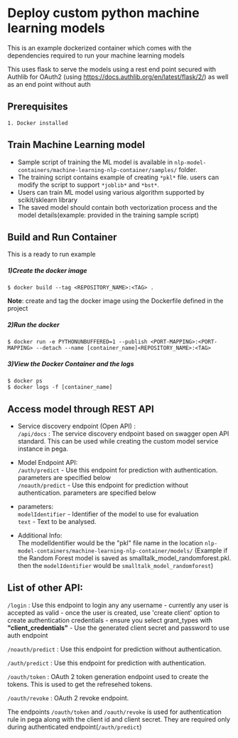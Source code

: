 # Deploy custom python machine learning models

This is an example dockerized container which comes with the dependencies required to run your machine learning models

This uses flask to serve the models using a rest end point secured with Authlib for OAuth2 (using https://docs.authlib.org/en/latest/flask/2/) as well as an end point without auth

## Prerequisites
    1. Docker installed

## Train Machine Learning model

* Sample script of training the ML model is available in `nlp-model-containers/machine-learning-nlp-container/samples/` folder. 
* The training script contains example of creating `*pkl*` file. users can modify the script to support `*joblib*` and `*bst*`.
* Users can train ML model using various algorithm supported by scikit/sklearn library
* The saved model should contain both vectorization process and the model details(example: provided in the training sample script)

## Build and Run Container
This is a ready to run example 

##### 1)Create the docker image
    $ docker build --tag <REPOSITORY_NAME>:<TAG> .
<b>Note</b>: create and tag the docker image using the Dockerfile defined in the project

##### 2)Run the docker
    $ docker run -e PYTHONUNBUFFERED=1 --publish <PORT-MAPPING>:<PORT-MAPPING> --detach --name [container_name]<REPOSITORY_NAME>:<TAG>

##### 3)View the Docker Container and the logs
    $ docker ps
    $ docker logs -f [container_name]
   
## Access model through REST API

* Service discovery endpoint (Open API) :<br>
`/api/docs` : The service discovery endpoint based on swagger open API standard. This can be used while creating the custom model service instance in pega.

* Model Endpoint API:<br>
`/auth/predict` - Use this endpoint for prediction with authentication. parameters are specified below<br>
`/noauth/predict` - Use this endpoint for prediction without authentication. parameters are specified below

* parameters:<br>
  `modelIdentifier` - Identifier of the model to use for evaluation<br>
  `text` - Text to be analysed.

* Additional Info:<br>
  The modelIdentifier would be the "pkl" file name in the location ` nlp-model-containers/machine-learning-nlp-container/models/ `
  (Example if the Random Forest model is saved as smalltalk_model_randomforest.pkl. then the `modelIdentifier` would be `smalltalk_model_randomforest`)

## List of other API:

`/login` : Use this endpoint to login any any username - currently any user is accepted as valid - once the user is created, use 'create client' option to create authentication credentials - ensure you select grant_types with <b>"client_credentials"</b> - Use the generated client secret and password to use auth endpoint

`/noauth/predict` : Use this endpoint for prediction without authentication.

`/auth/predict` : Use this endpoint for prediction with authentication.

`/oauth/token` : OAuth 2 token generation endpoint used to create the tokens. This is used to get the refresehed tokens. 

`/oauth/revoke` : OAuth 2 revoke endpoint.

The endpoints `/oauth/token` and `/oauth/revoke` is used for authentication rule in pega along with the client id and client secret. They are required only during authenticated endpoint(`/auth/predict`)
